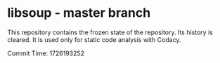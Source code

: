 # libsoup - master branch

This repository contains the frozen state of the repository.
Its history is cleared. It is used only for static code
analysis with Codacy.

Commit Time: 1726193252